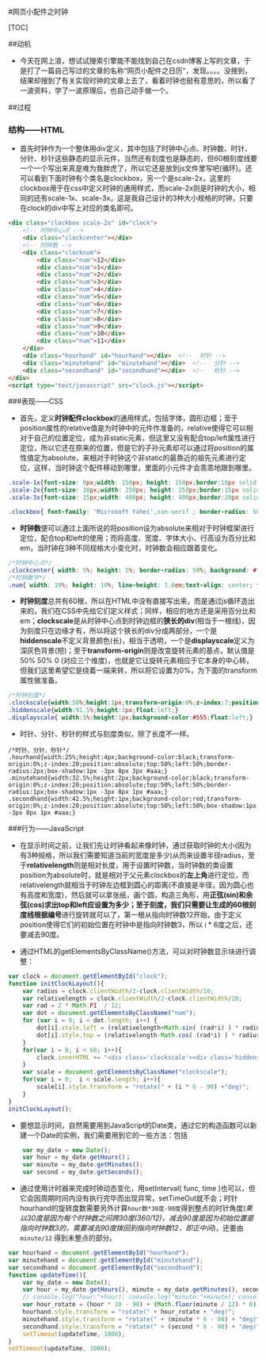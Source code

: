 #网页小配件之时钟

[TOC]

##动机

- 今天在网上浪，想试试搜索引擎能不能找到自己在csdn博客上写的文章，于是打了一篇自己写过的文章的名称“网页小配件之日历"，发现。。。。没搜到，结果却搜到了有关实现时钟的文章上去了，看着时钟也挺有意思的，所以看了一波资料，学了一波原理后，也自己动手做一个。

##过程

### 结构——HTML
- 首先时钟作为一个整体用div定义，其中包括了时钟中心点、时钟数、时针、分针、秒针这些静态的显示元件，当然还有刻度也是静态的，但60根刻度线要一个一个写出来真是难为我胖虎了，所以它还是放到js文件里写吧(循环)。还可以看到下面时钟有个类名是clockbox，另一个是scale-2x，这里的clockbox用于在css中定义时钟的通用样式，而scale-2x则是时钟的大小，相同的还有scale-1x、scale-3x，这是我自己设计的3种大小规格的时钟，只要在clock的div中写上对应的类名即可。

```html
<div class="clockbox scale-2x" id="clock"> 
	<!-- 时钟中心点 -->  
	<div class="clockcenter"></div>  
	<!-- 时钟数 -->  
	<div class="clocknum">  
		<div class="num">12</div>  
		<div class="num">1</div>  
		<div class="num">2</div>  
		<div class="num">3</div>  
		<div class="num">4</div>  
		<div class="num">5</div>  
		<div class="num">6</div>  
		<div class="num">7</div>  
		<div class="num">8</div>  
		<div class="num">9</div>  
		<div class="num">10</div>  
		<div class="num">11</div>  
	</div>  
	<div class="hourhand" id="hourhand"></div>  <!--  时针 -->
	<div class="minutehand" id="minutehand"></div>  <!--  分针 -->
	<div class="secondhand" id="secondhand"></div>  <!--  秒针 -->
</div>
<script type="text/javascript" src="clock.js"></script>
```

###表现——CSS
- 首先，定义**时钟配件clockbox**的通用样式，包括字体，圆形边框；至于position属性的relative值是为时钟中的元件作准备的，relative使得它可以相对于自己的位置定位，成为非static元素，但这里又没有配合top/left属性进行定位，所以它还在原来的位置，但是它的子孙元素却可以通过将position的属性值定为absolute，来相对于时钟这个非static的最靠近的祖先元素进行定位，这样，当时钟这个配件移动到哪里，里面的小元件才会乖乖地跟到哪里。
```css
.scale-1x{font-size: 8px;width: 150px; height: 150px;border:10px solid black;box-shadow: 0px 0px 10px 1px #444 inset,0px 0px 10px 1px #444;}
.scale-2x{font-size: 10px;width: 250px; height: 250px;border:15px solid black;box-shadow: 0px 0px 15px 2px #444 inset,0px 0px 15px 1px #444;}
.scale-3x{font-size: 15px;width: 400px; height: 400px;border:20px solid black;box-shadow: 0px 0px 20px 3px #444 inset,0px 0px 20px 1px #444;}

.clockbox{ font-family: 'Microsoft Yahei',san-serif ; border-radius: 50%; position: relative;}
```
- **时钟数**便可以通过上面所说的将position设为absolute来相对于时钟框架进行定位，配合top和left的使用；而将高度、宽度、字体大小、行高设为百分比和em，当时钟在3种不同规格大小变化时，时钟数会相应跟着变化。
```css
/*时钟中心点*/
.clockcenter{ width: 5%; height: 5%; border-radius: 50%; background: #ff0000; top:47.5%; left: 47.5%; position: absolute;}
/*时钟数字*/
.num{ width: 10%; height: 10%; line-height: 1.6em;text-align: center; font-size: 1.5em; position: absolute;}
```
- **时钟刻度**总共有60根，所以在HTML中没有直接写出来，而是通过js循环造出来的，我们在CSS中先给它们定义样式；同样，相应的地方还是采用百分比和em；**clockscale**是从时钟中心点到时钟边框的**狭长的div**(相当于一根线)，因为刻度只在边缘才有，所以将这个狭长的div分成两部分，一个是**hiddenscale**不定义背景颜色(长)，相当于透明，一个是**displayscale**定义为深灰色背景(短)；至于**transform-origin**则是改变旋转元素的基点，默认值是50% 50% 0 (对应三个维度)，也就是它让旋转元素相应于它本身的中心转，但我们这里希望它是绕着一端来转，所以将它设置为0%，为下面的transform属性做准备。

```css
/*时钟刻度*/
.clockscale{width:50%;height:1px;transform-origin:0%;z-index:7;position:absolute;top:50%;left:50%;}
.hiddenscale{width:91.5%;height:1px;float:left;} 
.displayscale{ width:5%;height:1px;background-color:#555;float:left;}
```

- 时针、分针、秒针的样式与刻度类似，除了长度不一样。
```
/*时针、分针、秒针*/
.hourhand{width:25%;height:4px;background-color:black;transform-origin:0%;z-index:20;position:absolute;top:50%;left:50%;border-radius:2px;box-shadow:1px -3px 8px 3px #aaa;}
.minutehand{width:32.5%;height:2px;background-color:black;transform-origin:0%;z-index:20;position:absolute;top:50%;left:50%;border-radius:1px;box-shadow:1px -3px 8px 1px #aaa;}
.secondhand{width:42.5%;height:1px;background-color:red;transform-origin:0%;z-index:20;position:absolute;top:50%;left:50%;box-shadow:1px -3px 8px 1px #aaa;}
```


###行为——JavaScript

- 在显示时间之前，让我们先让时钟看起来像时钟，通过获取时钟的大小(因为有3种规格，所以我们需要知道当前的宽度是多少)从而来设置半径radius，至于**relativelength**则是相对长度，用于设置时钟数，当时钟数的类设置position为absolute时，就是相对于父元素clockbox的**左上角**进行定位，而relativelength就相当于时钟左边框到圆心的距离(不直接是半径，因为圆心也有高度和宽度)，然后就可以拿张纸，画个圆，构造三角形，用**正弦(sin)和余弦(cos)**求出top和left应设置为多少；至于刻度，我们只需要让生成的60根刻度线**根据编号**进行旋转就可以了，第一根从指向时钟数12开始，由于定义position使得它们的初始位置在时钟中是指向时钟数3，所以 i * 6度之后，还要减去90度。

- 通过HTML的getElementsByClassName()方法，可以对时钟数显示块进行调整：

```javascript
var clock = document.getElementById("clock");
function initClockLayout(){
	var radius = clock.clientWidth/2-clock.clientWidth/10;
	var relativelength = clock.clientWidth/2-clock.clientWidth/20;
	var rad = 2 * Math.PI  / 12;
	var dot = document.getElementsByClassName("num");
	for (var i = 0; i < dot.length; i++) {
		dot[i].style.left = (relativelength+Math.sin( (rad*i) ) * radius)+"px";
		dot[i].style.top = (relativelength-Math.cos( (rad*i) ) * radius)+"px";
	}
	for(var i = 0; i < 60; i++){
		clock.innerHTML += "<div class='clockscale'><div class='hiddenscale'></div><div class='displayscale'></div></div>"; 
	}
	var scale = document.getElementsByClassName("clockscale");
	for(var i = 0;  i < scale.length; i++){
		scale[i].style.transform = "rotate(" + (i * 6 - 90) +"deg)";
	}
}
initClockLayout();
```

- 要想显示时间，自然需要用到JavaScript的Date类，通过它的构造函数可以新建一个Date的实例，我们需要用到它的一些方法：包括
```javascript
	var my_date = new Date();
	var hour = my_date.getHours()；
	var minute = my_date.getMinutes();
	var second = my_date.getSeconds();
```
- 通过使用计时器来完成时钟动态变化，用setInterval( func, time )也可以，但它会因周期时间内没有执行完毕而出现异常，setTimeOut就不会；时针hourhand的旋转度数需要另外计算`hour数*30度-90度`得到整点的时针角度(*乘以30度是因为每个时钟数之间跨30度(360/12)，减去90度是因为初始位置是指向时钟数3的，需要减去90度拨回到指向时钟数12，即正中间*)，还要由`minute/12` 得到未整点的部分。
```javascript
var hourhand = document.getElementById("hourhand");
var minutehand = document.getElementById("minutehand");
var secondhand = document.getElementById("secondhand");
function updateTime(){
	var my_date = new Date();
	var hour = my_date.getHours(), minute = my_date.getMinutes(), second = my_date.getSeconds();
	// console.log("hour:"+hour); console.log("minute:"+minute); console.log("second:"+second);
	var hour_rotate = (hour * 30 - 90) + (Math.floor(minute / 12) * 6);
	hourhand.style.transform = "rotate(" + hour_rotate + "deg)";
	minutehand.style.transform = "rotate(" + (minute * 6 - 90) + "deg)";
	secondhand.style.transform = "rotate(" + (second * 6 - 90) + "deg)";
	setTimeout(updateTime, 1000);
}
setTimeout(updateTime, 1000);
```
